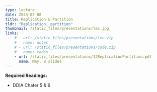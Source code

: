 ```yaml
---
type: lecture
date: 2023-05-08
title: Replication & Partition
tldr: "Replication, partition"
thumbnail: /static_files/presentations/lec.jpg
links: 
    # - url: /static_files/presentations/lec.zip
    #   name: notes
    # - url: /static_files/presentations/code.zip
    #   name: codes
    - url: /static_files/presentations/12ReplicationPartition.pdf
      name: May. 8 slides
---
```

<!-- **Suggested Readings:**
- [Readings 1](http://example.com)
- [Readings 2](http://example.com) -->
 <!-- (MapReduce, SPARQL) -->



**Required Readings:**
- DDIA Chater 5 & 6